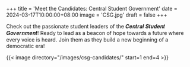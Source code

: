 +++
title = 'Meet the Candidates: Central Student Government'
date = 2024-03-17T10:00:00+08:00
image = 'CSG.jpg'
draft = false
+++

Check out the passionate student leaders of the 𝑪𝒆𝒏𝒕𝒓𝒂𝒍 𝑺𝒕𝒖𝒅𝒆𝒏𝒕 𝑮𝒐𝒗𝒆𝒓𝒏𝒎𝒆𝒏𝒕! Ready to lead as a beacon of hope towards a future where every voice is heard. Join them as they build a new beginning of a democratic era!

{{< image directory="/images/csg-candidates/" start=1 end=4 >}}
